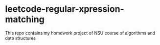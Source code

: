 # leetcode-regular-xpression-matching
This repo contains my homework project of NSU course of algorithms and data structures
